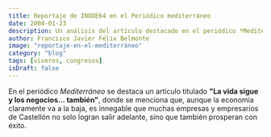 ```yaml
---
title: Reportaje de INODE64 en el Periódico mediterráneo
date: 2008-01-23
description: Un análisis del artículo destacado en el periódico *Mediterráneo*, que resalta cómo empresarios de Castellón prosperan a pesar de la crisis económica.
author: Francisco Javier Félix Belmonte
image: "reportaje-en-el-mediterráneo"
category: "blog"
tags: [viveros, congresos]
isDraft: false
---
```


En el periódico _Mediterráneo_ se destaca un artículo titulado **"La vida sigue y los negocios... también"**, donde se
menciona que, aunque la economía claramente va a la baja, es innegable que muchas empresas y empresarios de Castellón no
solo logran salir adelante, sino que también prosperan con éxito.

<!-- ![Artículo del periódico Mediterráneo](https://via.placeholder.com/800x400 "La vida sigue y los negocios... también") -->
